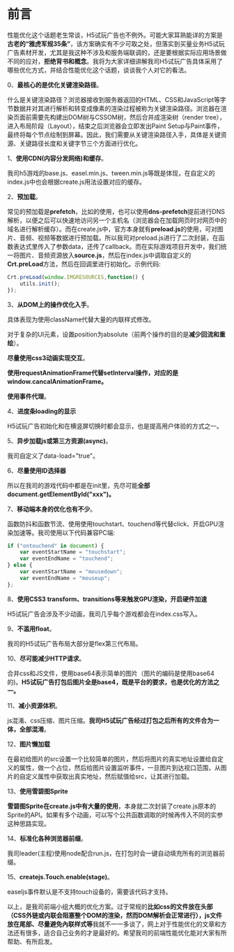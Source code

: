 # 前言

性能优化这个话题老生常谈，H5试玩广告也不例外。可能大家耳熟能详的方案是**古老的“雅虎军规35条”**，该方案确实有不少可取之处，但落实到买量业务H5试玩广告素材开发，尤其是我这种不涉及和服务端联调的，还是要根据实际应用场景做不同的应对，**拒绝背书和概念**。我将为大家详细讲解我司H5试玩广告具体采用了哪些优化方式，并结合性能优化这个话题，谈谈我个人对它的看法。

0、**最核心的是优化关键渲染路径**。

什么是关键渲染路径？浏览器接收到服务器返回的HTML、CSS和JavaScript等字节数据并对其进行解析和转变成像素的渲染过程被称为关键渲染路径。浏览器在渲染页面前需要先构建出DOM树与CSSOM树，然后合并成渲染树（render tree），进入布局阶段（Layout），结束之后浏览器会立即发出Paint Setup与Paint事件，最终将每个节点绘制到屏幕。因此，我们需要从关键渲染路径入手，具体是关键资源、关键路径长度和关键字节三个方面进行优化。

1、**使用CDN(内容分发网络)和缓存**。

我司h5游戏的base.js、easel.min.js、tween.min.js等既是体现，在自定义的index.js中也会根据create.js用法设置对应的缓存。

2、**预加载**。

常见的预加载是**prefetch**，比如<link rel="prefetch"  href="xxx.jpg">的使用，也可以使用**dns-prefetch**提前进行DNS解析，以便之后可以快速地访问另一个主机名（浏览器会在加载网页时对网页中的域名进行解析缓存）。而在create.js中，官方本身就有**preload.js**的使用，可对图片、音频、视频等数据进行预加载。所以我司对preload.js进行了二次封装，在函数表达式里传入了参数data，还传了callback。而在实际游戏项目开发中，我们统一将图片、音频资源放入**source.js**，然后在index.js中调取自定义的**Crt.preLoad**方法，然后在回调里进行初始化。示例代码: 

```javascript
Crt.preLoad(window.IMGRESOURCES,function() {
	utils.init();
});
```

3、**从DOM上的操作优化入手**。

具体表现为使用className代替大量的内联样式修改。

对于复杂的UI元素，设置position为absolute（前两个操作的目的是**减少回流和重绘**）。

**尽量使用css3动画实现交互**。

**使用requestAnimationFrame代替setInterval操作，对应的是window.cancalAnimationFrame。**

**使用事件代理**。

4、**进度条loading的显示** 

H5试玩广告初始化和在横竖屏切换时都会显示，也是提高用户体验的方式之一。

5、**异步加载js或第三方资源(async)**。

我司自定义了data-load="true"。

6、**尽量使用ID选择器**

所以在我司的游戏代码中都是在init里，先尽可能**全部document.getElementById("xxx")。**

7、**移动端本身的优化也有不少**。

函数防抖和函数节流、使用使用touchstart、touchend等代替click、开启GPU渲染加速等。我司使用以下代码兼容PC端:

```javascript
if ("ontouchend" in document) {
	var eventStartName = "touchstart";
	var eventEndName = "touchend";
} else {
	var eventStartName = "mousedown";
	var eventEndName = "mouseup";
};
```

8、**使用CSS3 transform、transitions等来触发GPU渲染，开启硬件加速**

H5试玩广告会涉及不少动画，我司几乎每个游戏都会在index.css写入。

9、**不滥用float**。

我司的H5试玩广告布局大部分是flex第三代布局。

10、**尽可能减少HTTP请求**。

合并css和JS文件，使用base64表示简单的图片（图片的编码是使用base64的)。**H5试玩广告打包后图片全是base4，既是平台的要求，也是优化的方法之一。**

11、**减小资源体积**。

js混淆、css压缩、图片压缩。**我司H5试玩广告经过打包之后所有的文件合为一体，全部混淆**。

12、**图片懒加载**

在最初给图片的src设置一个比较简单的图片，然后将图片的真实地址设置给自定义的属性，做一个占位，然后给图片设置监听事件，一旦图片到达视口范围，从图片的自定义属性中获取出真实地址，然后赋值给src，让其进行加载。

13、**使用雪碧图Sprite**

**雪碧图Sprite在create.js中有大量的使用**，本身就二次封装了create.js原本的Sprite的API。如果有多个动画，可以写个公共函数调取的时候再传入不同的实参这种思路实现。

14、**标准化各种浏览器前缀**。

我司leader(主程)使用node配合run.js，在打包时会一键自动填充所有的浏览器前缀。

15、**createjs.Touch.enable(stage)**。

easeljs事件默认是不支持touch设备的，需要该代码才支持。

以上，是我司前端小组大概的优化方案。过于常规的**比如css的文件放在头部（CSS外链或内联会阻塞整个DOM的渲染，然而DOM解析会正常进行），js文件放在尾部、尽量避免內联样式等**我就不一一多谈了，网上对于性能优化的文章和方法还有很多，适合自己业务的才是最好的。希望我司的前端性能优化能对大家有所帮助、有所启发。


